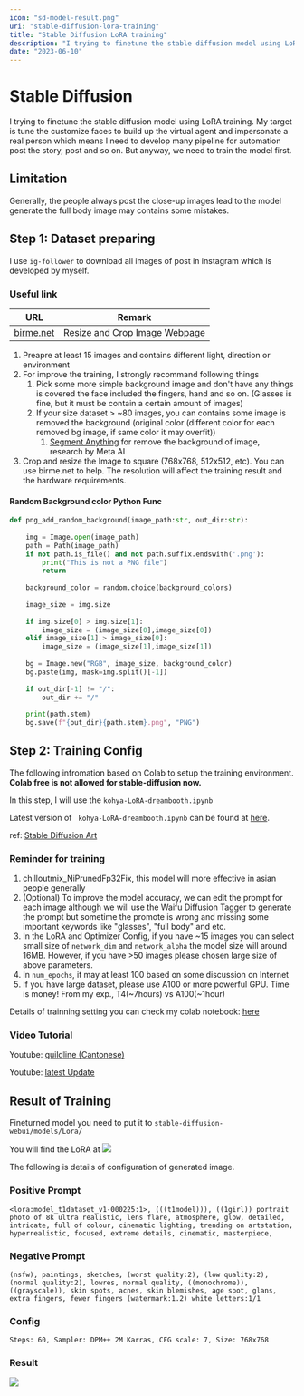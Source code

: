 ```yaml
---
icon: "sd-model-result.png"
uri: "stable-diffusion-lora-training"
title: "Stable Diffusion LoRA training"
description: "I trying to finetune the stable diffusion model using LoRA training. My target is tune the customize faces to build up the virtual agent and impersonate a real person."
date: "2023-06-10"
---
```



# Stable Diffusion

I trying to finetune the stable diffusion model using LoRA training. My target is tune the customize faces to build up the virtual agent and impersonate a real person which means I need to develop many pipeline for automation post the story, post and so on. But anyway, we need to train the model first.


## Limitation
Generally, the people always post the close-up images lead to the model generate the full body image may contains some mistakes.


## Step 1: Dataset preparing

I use `ig-follower` to download all images of post in instagram which is developed by myself.

### Useful link
| URL | Remark |
| -- | -- |
| [birme.net](https://www.birme.net/) | Resize and Crop Image Webpage |


1. Preapre at least 15 images and contains different light, direction or environment
2. For improve the training, I strongly recommand following things
   1. Pick some more simple background image and don't have any things is covered the face included the fingers, hand and so on. (Glasses is fine, but it must be contain a certain amount of images)
   2. If your size dataset > ~80 images, you can contains some image is removed the background (original color (different color for each removed bg image, if same color it may overfit))
      1. [Segment Anything](https://segment-anything.com/demo) for remove the background of image, research by Meta AI
3. Crop and resize the Image to square (768x768, 512x512, etc). You can use birme.net to help. The resolution will affect the training result and the hardware requirements.

#### Random Background color Python Func
```python
def png_add_random_background(image_path:str, out_dir:str):
    
    img = Image.open(image_path)
    path = Path(image_path)
    if not path.is_file() and not path.suffix.endswith('.png'):
        print("This is not a PNG file")
        return
    
    background_color = random.choice(background_colors)
    
    image_size = img.size
    
    if img.size[0] > img.size[1]:
        image_size = (image_size[0],image_size[0])
    elif image_size[1] > image_size[0]:
        image_size = (image_size[1],image_size[1])
    
    bg = Image.new("RGB", image_size, background_color)
    bg.paste(img, mask=img.split()[-1])
    
    if out_dir[-1] != "/":
        out_dir += "/"
        
    print(path.stem)
    bg.save(f"{out_dir}{path.stem}.png", "PNG")


```

## Step 2: Training Config

The following infromation based on Colab to setup the training environment. **Colab free is not allowed for stable-diffusion now.**

In this step, I will use the `kohya-LoRA-dreambooth.ipynb`

Latest version of ` kohya-LoRA-dreambooth.ipynb` can be found at [here](https://colab.research.google.com/github/sagiodev/stablediffusion_webui/blob/master/StableDiffusionUI_ngrok_sagiodev.ipynb).

ref: [Stable Diffusion Art](https://stable-diffusion-art.com)

### Reminder for training

1. chilloutmix_NiPrunedFp32Fix, this model will more effective in asian people generally
2. (Optional) To improve the model accuracy, we can edit the prompt for each image although we will use the Waifu Diffusion Tagger to generate the prompt but sometime the promote is wrong and missing some important keywords like "glasses", "full body" and etc.
3. In the LoRA and Optimizer Config, if you have ~15 images you can select small size of `network_dim` and `network_alpha` the model size will around 16MB. However, if you have >50 images please chosen large size of above parameters.
4. In `num_epochs`, it may at least 100 based on some discussion on Internet
5. If you have large dataset, please use A100 or more powerful GPU. Time is money! From my exp., T4(~7hours) vs A100(~1hour)


Details of trainning setting you can check my colab notebook: [here](https://colab.research.google.com/drive/1pL8FaPwiDEVdFijsDTMtU_xjMd9oWyG9?usp=sharing)

### Video Tutorial
Youtube: [guildline (Cantonese)](https://www.youtube.com/watch?v=is7TNhPVJEo)

Youtube: [latest Update](https://www.youtube.com/@shina_matsu)

## Result of Training
Fineturned model you need to put it to `stable-diffusion-webui/models/Lora/`

You will find the LoRA at 
<img src="/blog/stable-diffusion-lora-training/sd-ui-lora-btn.jpg" class="rounded"/>

The following is details of configuration of generated image.

### Positive Prompt
```
<lora:model_t1dataset_v1-000225:1>, (((t1model))), ((1girl)) portrait photo of 8k ultra realistic, lens flare, atmosphere, glow, detailed, intricate, full of colour, cinematic lighting, trending on artstation, hyperrealistic, focused, extreme details, cinematic, masterpiece,
```

### Negative Prompt
```
(nsfw), paintings, sketches, (worst quality:2), (low quality:2), (normal quality:2), lowres, normal quality, ((monochrome)), ((grayscale)), skin spots, acnes, skin blemishes, age spot, glans, extra fingers, fewer fingers (watermark:1.2) white letters:1/1
```

### Config
```
Steps: 60, Sampler: DPM++ 2M Karras, CFG scale: 7, Size: 768x768
```

### Result
<img src="/blog/stable-diffusion-lora-training/sd-model-result.png" class="rounded"/>
